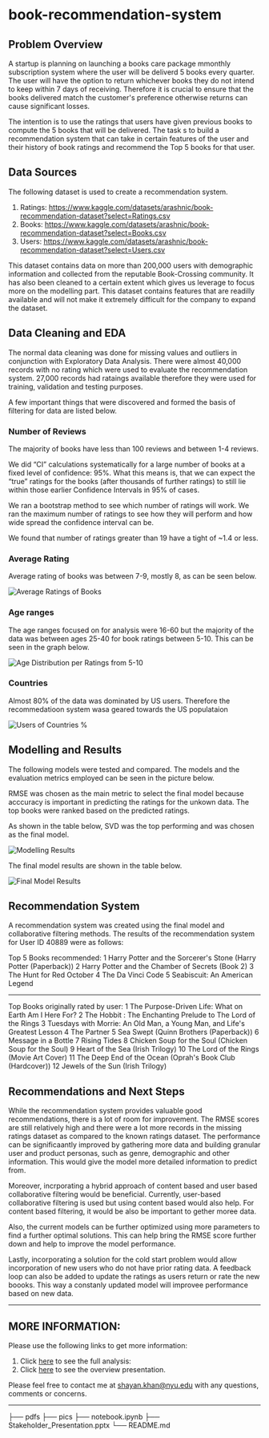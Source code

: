 # book-recommendation-system

## Problem Overview

A startup is planning on launching a books care package mmonthly subscription system where the user will be deliverd 5 books every quarter. The user will have the option to return whichever books they do not intend to keep within 7 days of receiving. Therefore it is crucial to ensure that the books delivered match the customer's preference otherwise returns can cause significant losses.
 
The intention is to use the ratings that users have given previous books to compute the 5 books that will be delivered. The task s to build a recommendation system that can take in certain features of the user and their history of book ratings and recommend the Top 5 books for that user.

## Data Sources

The following dataset is used to create a recommendation system. 
1. Ratings: https://www.kaggle.com/datasets/arashnic/book-recommendation-dataset?select=Ratings.csv 
2. Books: https://www.kaggle.com/datasets/arashnic/book-recommendation-dataset?select=Books.csv 
3. Users: https://www.kaggle.com/datasets/arashnic/book-recommendation-dataset?select=Users.csv 

This dataset contains data on more than 200,000 users with demographic information and collected from the reputable Book-Crossing community. It has also been cleaned to a certain extent which gives us leverage to focus more on the modelling part. This dataset contains features that are readilly available and will not make it extremely difficult for the company to expand the dataset. 

## Data Cleaning and EDA

The normal data cleaning was done for missing values and outliers in conjunction with Exploratory Data Analysis. There were almost 40,000 records with no rating which were used to evaluate the recommendation system. 27,000 records had rataings available therefore they were used for training, validation and testing purposes.

A few important things that were discovered and formed the basis of filtering for data are listed below.

### Number of Reviews
The majority of books have less than 100 reviews and between 1-4 reviews.

We did “CI” calculations systematically for a large number of books at a fixed level of confidence: 95%. What this means is, that we can expect the “true” ratings for the books (after thousands of further ratings) to still lie within those earlier Confidence Intervals in 95% of cases. 

We ran a bootstrap method to see which number of ratings will work. We ran the maximum number of ratings to see how they will perform and how wide spread the confidence interval can be. 

We found that number of ratings greater than 19 have a tight of ~1.4 or less.


### Average Rating
Average rating of books was between 7-9, mostly 8, as can be seen below.

<img src="pics/avg_ratings.png" alt="Average Ratings of Books" title="Average Ratings of Books">


### Age ranges
The age ranges focused on for analysis were 16-60 but the majority of the data was between ages 25-40 for book ratings between 5-10. This can be seen in the graph below.

<img src="pics/age_dist.png" alt="Age Distribution per Ratings from 5-10" title="Age Distribution per Ratings from 5-10">


### Countries
Almost 80% of the data was dominated by US users. Therefore the recommedatioon system wasa geared towards the US populataion

<img src="pics/countries.png" alt="Users of Countries %" title="Users of Countries %">


## Modelling and Results

The following models were tested and compared. The models and the evaluation metrics employed can be seen in the picture below. 

RMSE was chosen as the main metric to select the final model because acccuracy is important in predicting the ratings for the unkown data. The top books were ranked based on the predicted ratings. 

As shown in the table below, SVD was the top performing and was chosen as the final model.

<img src="pics/modelling_results.png" alt="Modelling Results" title="Modelling Results">


The final model results are shown in the table below.

<img src="pics/final_model.png" alt="Final Model Results" title="Final Model Results">


## Recommendation System
A recommendation system was created using the final model and collaborative filtering methods. The results of the recommendation system for User ID 40889 were as follows:

Top 5 Books recommended:
1 Harry Potter and the Sorcerer's Stone (Harry Potter (Paperback))
2 Harry Potter and the Chamber of Secrets (Book 2)
3 The Hunt for Red October
4 The Da Vinci Code
5 Seabiscuit: An American Legend

---------------------------------------------------------------------------------------------------------

Top Books originally rated by user:
1 The Purpose-Driven Life: What on Earth Am I Here For?
2 The Hobbit : The Enchanting Prelude to The Lord of the Rings
3 Tuesdays with Morrie: An Old Man, a Young Man, and Life's Greatest Lesson
4 The Partner
5 Sea Swept (Quinn Brothers (Paperback))
6 Message in a Bottle
7 Rising Tides
8 Chicken Soup for the Soul (Chicken Soup for the Soul)
9 Heart of the Sea (Irish Trilogy)
10 The Lord of the Rings (Movie Art Cover)
11 The Deep End of the Ocean (Oprah's Book Club (Hardcover))
12 Jewels of the Sun (Irish Trilogy)


## Recommendations and Next Steps
While the recommendation system provides valuable good recommendations, there is a lot of room for improvement. The RMSE scores are still relatively high and there were a lot more records in the missing ratings dataset as compared to the known ratings dataset. The performance can be significaantly improved by gathering more data and building granular user and product personas, such as genre, demographic and other information. This would give the model more detailed information to predict from.

Moreover, incrporating a hybrid approach of content based and user based collaborative filtering would be beneficial. Currently, user-based collaborative filtering is used but using content based would also help. For content based filtering, it would be also be important to gether moree data.

Also, the current models can be further optimized using more parameters to find a further optimal solutions. This can help bring the RMSE score further down and help to improve the model performance. 

Lastly, incorporating a solution for the cold start problem would allow incorporation of new users who do not have prior rating data. A feedback loop can also be added to update the ratings as users return or rate the new boooks. This way a constanly updated model will improvee performance based on new data.


---------------------------------------------------------------------------------------------------------------------------------
## MORE INFORMATION:
Please use the following links to get more information:
1. Click [here](https://github.com/shayanabdulkarimkhan/book-recommendation-system/blob/main/notebook.ipynb) to see the full analysis: 
2. Click [here](https://github.com/shayanabdulkarimkhan/book-recommendation-system/blob/main/pdfs/Stakeholder%20Presentation.pdf) to see the overview presentation.

Please feel free to contact me at shayan.khan@nyu.edu with any questions, comments or concerns.

---------------------------------------------------------------------------------------------------------------------------------
├── pdfs
├── pics
├── notebook.ipynb
├── Stakeholder_Presentation.pptx
└── README.md